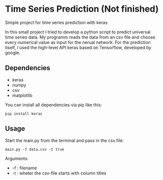 # Time Series Prediction (Not finished)
Simple project for time series prediction with keras

In this small project I tried to develop a python script to predict universal time series data.
My programm reads the data from an csv file and choose every numerical value as input for the nerual network.
For the prediction itself, I used the high-level API keras based on Tensorflow, developed by google.

## Dependencies
* keras
* numpy
* csv
* matplotlib

You can install all dependencies via pip like this:
```
pip install keras
```

## Usage
Start the main.py from the terminal and pass in the csv.file:
```
main.py -f data.csv -t true
```
Arguments:
* -f : filename
* -t : wheter the csv-file starts with column titles